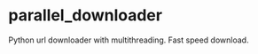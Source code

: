 parallel_downloader
===================
Python url downloader with multithreading.
Fast speed download.
